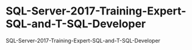 # SQL-Server-2017-Training-Expert-SQL-and-T-SQL-Developer
SQL-Server-2017-Training-Expert-SQL-and-T-SQL-Developer
